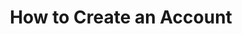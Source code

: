 ---
title: "How to Create an Account"
order: 1
description: "Enter description here" # currently unused
videoSourceURL: https://www.youtube.com/embed/BR1UeX4Oou4
videoTitle: "How to Create an Account"
---